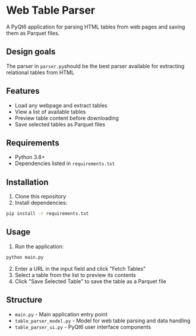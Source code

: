 # Web Table Parser

A PyQt6 application for parsing HTML tables from web pages and saving them as Parquet files.

## Design goals

The parser in `parser.py`should be the best parser available for extracting relational tables from HTML

## Features

- Load any webpage and extract tables
- View a list of available tables
- Preview table content before downloading
- Save selected tables as Parquet files

## Requirements

- Python 3.8+
- Dependencies listed in `requirements.txt`

## Installation

1. Clone this repository
2. Install dependencies:

```bash
pip install -r requirements.txt
```

## Usage

1. Run the application:

```bash
python main.py
```

2. Enter a URL in the input field and click "Fetch Tables"
3. Select a table from the list to preview its contents
4. Click "Save Selected Table" to save the table as a Parquet file

## Structure

- `main.py` - Main application entry point
- `table_parser_model.py` - Model for web table parsing and data handling
- `table_parser_ui.py` - PyQt6 user interface components 